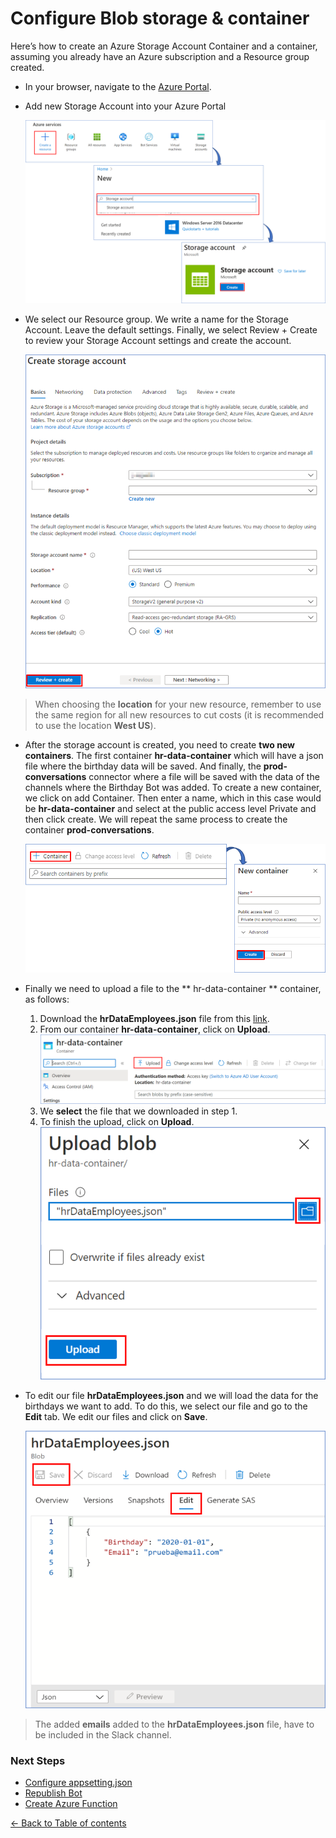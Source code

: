 # Configure Blob storage & container
Here’s how to create an Azure Storage Account Container and a container, assuming you already have an Azure subscription and a Resource group created.
  
- In your browser, navigate to the [Azure Portal](https://portal.azure.com).
  
- Add new Storage Account into your Azure Portal

    ![Storage account](images/create-storage-account.png)

- We select our Resource group. We write a name for the Storage Account. Leave the default settings.
Finally, we select Review + Create to review your Storage Account settings and create the account.  

     ![Storage account](images/form_storage_account.png)

> When choosing the **location** for your new resource, remember to use the same region for all new resources to cut costs (it is recommended to use the location **West US**).
- After the storage account is created, you need to create **two new containers**. The first container **hr-data-container** which will have a json file where the birthday data will be saved. And finally, the **prod-conversations** connector where a file will be saved with the data of the channels where the Birthday Bot was added.
To create a new container, we click on add Container. Then enter a name, which in this case would be **hr-data-container** and select at the public access level Private and then click create. We will repeat the same process to create the container **prod-conversations**.  

     ![Storage account](images/add-container.png)

- Finally we need to upload a file to the ** hr-data-container ** container, as follows:
     1. Download the **hrDataEmployees.json** file from this <a id="raw-url" href="https://raw.githubusercontent.com/southworks/azure-botsdk-happybirthday-bamboohr-slack-bot/nvila/update-documentation/docs/resources/hrDataEmployees.json">link</a>.
     1. From our container **hr-data-container**, click on **Upload**.  
     ![Storage account](images/upload-file.png)
     1. We **select** the file that we downloaded in step 1.
     1. To finish the upload, click on **Upload**.  
     ![Storage account](images/upload-file-choosed.png)

- To edit our file **hrDataEmployees.json** and we will load the data for the birthdays we want to add. To do this, we select our file and go to the **Edit** tab. We edit our files and click on **Save**.

     ![Storage account](images/edit-file.png)

> The added **emails** added to the **hrDataEmployees.json** file, have to be included in the Slack channel.
### Next Steps

* [Configure appsetting.json](ConfigureAppsettings.md#configure-appsetting.json)
* [Republish Bot](RepublishBot.md#republis-bot)
* [Create Azure Function](AzureFunction.md#create-azure-function)

[← Back to Table of contents](README.md#table-of-contents)
